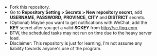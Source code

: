- Fork this repository.
- Go to **Repository Setting > Secrets > New repository secret**, add **USERNAME**, **PASSWORD**, **PROVINCE**, **CITY** and **DISTRICT** secrets.
- (Optional) Maybe you want to get notifications with WeChat, add the **KEY** secret after you get a valid **SCKEY** from http://sc.ftqq.com.
- BTW, the scheduled tasks may not run on time due to the heavy server load.
- Disclaimer: This repository is just for learning, I'm not assume any liability towards anyone's use of the program.
